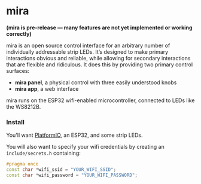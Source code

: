 # mira

**(mira is pre-release — many features are not yet implemented or working correctly)**

mira is an open source control interface for an arbitrary number of individually addressable strip LEDs. It’s designed to make primary interactions obvious and reliable, while allowing for secondary interactions that are flexible and ridiculous. It does this by providing two primary control surfaces:

- **mira panel**, a physical control with three easily understood knobs
- **mira app**, a web interface

mira runs on the ESP32 wifi-enabled microcontroller, connected to LEDs like the WS8212B.

### Install

You'll want [PlatformIO](https://platformio.org/), an ESP32, and some strip LEDs.

You will also want to specify your wifi credentials by creating an `include/secrets.h` containing:

```cpp
#pragma once
const char *wifi_ssid = "YOUR_WIFI_SSID";
const char *wifi_password = "YOUR_WIFI_PASSWORD";

```
